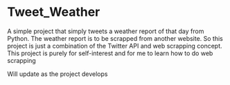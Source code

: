 # Tweet_Weather

A simple project that simply tweets a weather report of that day from Python. The weather report is to be scrapped from another website. So this project is just a combination of the Twitter API and web scrapping concept. This project is purely for self-interest and for me to learn how to do web scrapping

Will update as the project develops
